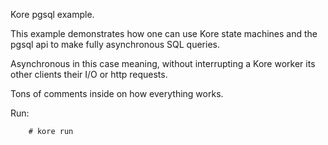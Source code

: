 Kore pgsql example.

This example demonstrates how one can use Kore state machines and the
pgsql api to make fully asynchronous SQL queries.

Asynchronous in this case meaning, without interrupting a Kore worker its
other clients their I/O or http requests.

Tons of comments inside on how everything works.

Run:
```
	# kore run
```

